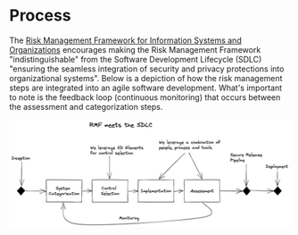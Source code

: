 # Process
The [Risk Management Framework for Information Systems and Organizations](https://csrc.nist.gov/publications/detail/sp/800-37/rev-2/final) 
encourages making the Risk Management Framework "indistinguishable" from the Software Development Lifecycle (SDLC) 
"ensuring the seamless integration of security and privacy protections into organizational systems". 
Below is a depiction of how the risk management steps are integrated into an agile software development. What's 
important to note is the feedback loop (continuous monitoring) that occurs between the assessment and 
categorization steps.

![Process!](images/process.png "Process")